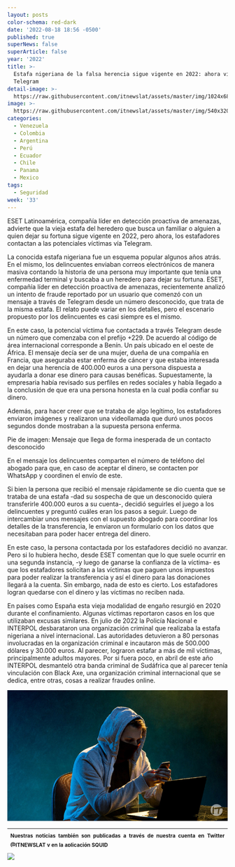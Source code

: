 ```yaml
---
layout: posts
color-schema: red-dark
date: '2022-08-18 18:56 -0500'
published: true
superNews: false
superArticle: false
year: '2022'
title: >-
  Estafa nigeriana de la falsa herencia sigue vigente en 2022: ahora vía
  Telegram
detail-image: >-
  https://raw.githubusercontent.com/itnewslat/assets/master/img/1024x680/Estafador-digital-g.jpg
image: >-
  https://raw.githubusercontent.com/itnewslat/assets/master/img/540x320/Estafador-digital-p.jpg
categories:
  - Venezuela
  - Colombia
  - Argentina
  - Perú
  - Ecuador
  - Chile
  - Panama
  - Mexico
tags:
  - Seguridad
week: '33'
---
```

ESET Latinoamérica, compañía líder en detección proactiva de amenazas, advierte que la vieja estafa del heredero que busca un familiar o alguien a quien dejar su fortuna sigue vigente en 2022, pero ahora, los estafadores contactan a las potenciales víctimas vía Telegram.

 
La conocida estafa nigeriana fue un esquema popular algunos años atrás. En el mismo, los delincuentes enviaban correos electrónicos de manera masiva contando la historia de una persona muy importante que tenía una enfermedad terminal y buscaba a un heredero para dejar su fortuna. ESET, compañía líder en detección proactiva de amenazas, recientemente analizó un intento de fraude reportado por un usuario que comenzó con un mensaje a través de Telegram desde un número desconocido, que trata de la misma estafa. El relato puede variar en los detalles, pero el escenario propuesto por los delincuentes es casi siempre es el mismo.
 
En este caso, la potencial víctima fue contactada a través Telegram desde un número que comenzaba con el prefijo +229. De acuerdo al código de área internacional corresponde a Benín. Un país ubicado en el oeste de África. El mensaje decía ser de una mujer, dueña de una compañía en Francia, que aseguraba estar enferma de cáncer y que estaba interesada en dejar una herencia de 400.000 euros a una persona dispuesta a ayudarla a donar ese dinero para causas benéficas. Supuestamente, la empresaria había revisado sus perfiles en redes sociales y había llegado a la conclusión de que era una persona honesta en la cual podía confiar su dinero.
 
Además, para hacer creer que se trataba de algo legítimo, los estafadores enviaron imágenes y realizaron una videollamada que duró unos pocos segundos donde mostraban a la supuesta persona enferma.
 
Pie de imagen: Mensaje que llega de forma inesperada de un contacto desconocido
 
En el mensaje los delincuentes comparten el número de teléfono del abogado para que, en caso de aceptar el dinero, se contacten por WhatsApp y coordinen el envío de este.
 
Si bien la persona que recibió el mensaje rápidamente se dio cuenta que se trataba de una estafa -dad su sospecha de que un desconocido quiera transferirle 400.000 euros a su cuenta-, decidió seguirles el juego a los delincuentes y preguntó cuáles eran los pasos a seguir. Luego de intercambiar unos mensajes con el supuesto abogado para coordinar los detalles de la transferencia, le enviaron un formulario con los datos que necesitaban para poder hacer entrega del dinero.
 
En este caso, la persona contactada por los estafadores decidió no avanzar. Pero si lo hubiera hecho, desde ESET comentan que lo que suele ocurrir en una segunda instancia, -y luego de ganarse la confianza de la víctima- es que los estafadores solicitan a las víctimas que paguen unos impuestos para poder realizar la transferencia y así el dinero para las donaciones llegará a la cuenta. Sin embargo, nada de esto es cierto. Los estafadores logran quedarse con el dinero y las víctimas no reciben nada.
 
En países como España esta vieja modalidad de engaño resurgió en 2020 durante el confinamiento. Algunas víctimas reportaron casos en los que utilizaban excusas similares. En julio de 2022 la Policía Nacional e INTERPOL desbarataron una organización criminal que realizaba la estafa nigeriana a nivel internacional. Las autoridades detuvieron a 80 personas involucradas en la organización criminal e incautaron más de 500.000 dólares y 30.000 euros. Al parecer, lograron estafar a más de mil víctimas, principalmente adultos mayores. Por si fuera poco, en abril de este año INTERPOL desmanteló otra banda criminal de Sudáfrica que al parecer tenía vinculación con Black Axe, una organización criminal internacional que se dedica, entre otras, cosas a realizar fraudes online.

![](https://raw.githubusercontent.com/itnewslat/assets/master/img/540x320/Estafador-digital-p.jpg)

<table style="height: 42px;" width="569">
<tbody>
<tr>
<td style="text-align: justify;"><sub><strong>Nuestras noticias también son publicadas a través de nuestra cuenta en Twitter <a href="https://twitter.com/itnewslat?lang=es">@ITNEWSLAT</a> y en la aplicación <a href="https://squidapp.co/en/">SQUID</a></strong></sub></td>
</tr>
</tbody>
</table>

<img src="https://tracker.metricool.com/c3po.jpg?hash=56f88a41e39ab42c063cc51676587a04"/>